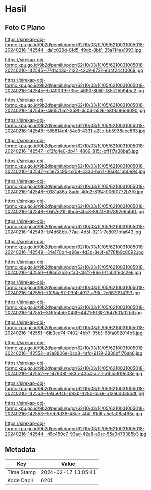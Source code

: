 # Hasil

## Foto C Plano

https://sirekap-obj-formc.kpu.go.id/9b2d/pemilu/pdpr/62/10/03/10/05/6210031005018-20240216-142544--da1c029d-0fd5-49db-8bb1-35a7f4aa1993.jpg

https://sirekap-obj-formc.kpu.go.id/9b2d/pemilu/pdpr/62/10/03/10/05/6210031005018-20240216-142545--77d1c43d-2122-42c9-8732-e04f244f0069.jpg

https://sirekap-obj-formc.kpu.go.id/9b2d/pemilu/pdpr/62/10/03/10/05/6210031005018-20240216-142545--b0490ff9-735e-4690-8b50-f85c25b945c2.jpg

https://sirekap-obj-formc.kpu.go.id/9b2d/pemilu/pdpr/62/10/03/10/05/6210031005018-20240216-142546--466570a2-359f-4c04-b506-e8f9a96e6090.jpg

https://sirekap-obj-formc.kpu.go.id/9b2d/pemilu/pdpr/62/10/03/10/05/6210031005018-20240216-142546--585814d4-54e6-4331-a29e-bb5936ecc863.jpg

https://sirekap-obj-formc.kpu.go.id/9b2d/pemilu/pdpr/62/10/03/10/05/6210031005018-20240216-142547--df2fc4e0-db41-4889-815c-bff117a36ba5.jpg

https://sirekap-obj-formc.kpu.go.id/9b2d/pemilu/pdpr/62/10/03/10/05/6210031005018-20240216-142547--d6e73c95-b209-4330-ba91-06a841bb0e94.jpg

https://sirekap-obj-formc.kpu.go.id/9b2d/pemilu/pdpr/62/10/03/10/05/6210031005018-20240216-142548--0381a86a-8adc-40d2-8194-006f0772b3f0.jpg

https://sirekap-obj-formc.kpu.go.id/9b2d/pemilu/pdpr/62/10/03/10/05/6210031005018-20240216-142548--05b7e21f-6bd5-4bc8-8920-097892e65b61.jpg

https://sirekap-obj-formc.kpu.go.id/9b2d/pemilu/pdpr/62/10/03/10/05/6210031005018-20240216-142549--bf4d68bb-77ae-4d5f-9213-7e8031bfa643.jpg

https://sirekap-obj-formc.kpu.go.id/9b2d/pemilu/pdpr/62/10/03/10/05/6210031005018-20240216-142549--34e170b4-a96e-4d3d-8e3f-e778fb9c8092.jpg

https://sirekap-obj-formc.kpu.go.id/9b2d/pemilu/pdpr/62/10/03/10/05/6210031005018-20240216-142550--016a52b3-cfa0-4972-86e0-f1a03fe0c2e6.jpg

https://sirekap-obj-formc.kpu.go.id/9b2d/pemilu/pdpr/62/10/03/10/05/6210031005018-20240216-142550--f0154e57-09f4-4917-a36d-2c667f814193.jpg

https://sirekap-obj-formc.kpu.go.id/9b2d/pemilu/pdpr/62/10/03/10/05/6210031005018-20240216-142551--359fe456-0439-4421-8130-2647601a12b6.jpg

https://sirekap-obj-formc.kpu.go.id/9b2d/pemilu/pdpr/62/10/03/10/05/6210031005018-20240216-142551--6fb3ce74-7402-4bb7-95b3-68fa092014b5.jpg

https://sirekap-obj-formc.kpu.go.id/9b2d/pemilu/pdpr/62/10/03/10/05/6210031005018-20240216-142552--a9a8806e-0cd8-4afd-9129-2838bf176ab8.jpg

https://sirekap-obj-formc.kpu.go.id/9b2d/pemilu/pdpr/62/10/03/10/05/6210031005018-20240216-142552--ee47908f-e83a-43b4-ac16-a1b55919e08e.jpg

https://sirekap-obj-formc.kpu.go.id/9b2d/pemilu/pdpr/62/10/03/10/05/6210031005018-20240216-142553--09a56f46-693b-4280-b5e8-512a6d039bdf.jpg

https://sirekap-obj-formc.kpu.go.id/9b2d/pemilu/pdpr/62/10/03/10/05/6210031005018-20240216-142553--57eb9d38-48de-4f4f-81d0-a5e1a08a463e.jpg

https://sirekap-obj-formc.kpu.go.id/9b2d/pemilu/pdpr/62/10/03/10/05/6210031005018-20240216-142544--46c450c7-93ad-42a8-a9ac-55a3479385b3.jpg


## Metadata

| Key        | Value               |
| ---------- | ------------------- |
| Time Stamp | 2024-02-17 13:05:41 |
| Kode Dapil | 6201                |




